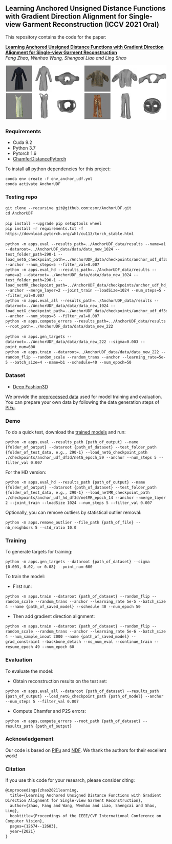 ## Learning Anchored Unsigned Distance Functions with Gradient Direction Alignment for Single-view Garment Reconstruction (ICCV 2021 Oral)

This repository contains the code for the paper:

**[Learning Anchored Unsigned Distance Functions with Gradient Direction Alignment for Single-view Garment Reconstruction](https://arxiv.org/abs/2108.08478)** <br>*Fang Zhao, Wenhao Wang, Shengcai Liao and Ling Shao* <br>

![](pics/examples.png)

### Requirements
- Cuda 9.2
- Python 3.7
- Pytorch 1.6
- [ChamferDistancePytorch](https://github.com/ThibaultGROUEIX/ChamferDistancePytorch)

To install all python dependencies for this project:
```
conda env create -f env_anchor_udf.yml
conda activate AnchorUDF
```

### Testing repo
```
git clone --recursive git@github.com:osmr/AnchorUDF.git
cd AnchorUDF

pip install --upgrade pip setuptools wheel
pip install -r requirements.txt -f https://download.pytorch.org/whl/cu113/torch_stable.html

python -m apps.eval --results_path=../AnchorUDF_data/results --name=a1 --dataroot=../AnchorUDF_data/data/data_new_1024 --test_folder_path=290-1 --load_netG_checkpoint_path=../AnchorUDF_data/checkpoints/anchor_udf_df3d/netG_epoch_59.zip --anchor --num_steps=5 --filter_val=0.007
python -m apps.eval_hd --results_path=../AnchorUDF_data/results --name=a2 --dataroot=../AnchorUDF_data/data/data_new_1024 --test_folder_path=290-1 --load_netMR_checkpoint_path=../AnchorUDF_data/checkpoints/anchor_udf_hd_df3d/netMR_epoch_14.zip --anchor --merge_layer=2 --joint_train --loadSize=1024 --num_steps=5 --filter_val=0.007
python -m apps.eval_all --results_path=../AnchorUDF_data/results --dataroot=../AnchorUDF_data/data/data_new_1024 --load_netG_checkpoint_path=../AnchorUDF_data/checkpoints/anchor_udf_df3d/netG_epoch_59.zip --anchor --num_steps=5 --filter_val=0.007
python -m apps.compute_errors --results_path=../AnchorUDF_data/results --root_path=../AnchorUDF_data/data/data_new_222

python -m apps.gen_targets --dataroot=../AnchorUDF_data/data/data_new_222 --sigma=0.003 --point_num=600
python -m apps.train --dataroot=../AnchorUDF_data/data/data_new_222 --random_flip --random_scale --random_trans --anchor --learning_rate=5e-5 --batch_size=4 --name=b1 --schedule=40 --num_epoch=50
```

### Dataset

- [Deep Fashion3D](https://github.com/kv2000/deepFashion3D)

We provide the [preprocessed data](https://drive.google.com/drive/folders/1gXDlPGYYVad8IkFo_gxd-NOcFEgomwT0?usp=sharing) used for model training and evaluation. You can prepare your own data by following the data generation steps of [PIFu](https://github.com/shunsukesaito/PIFu).

### Demo

To do a quick test, download the [trained models](https://drive.google.com/drive/folders/1iFYoaqabmd86J4fB87ICPmfMoBX5nlkA?usp=sharing) and run:

```
python -m apps.eval --results_path {path_of_output} --name {folder_of_output} --dataroot {path_of_dataset} --test_folder_path {folder_of_test_data, e.g., 290-1} --load_netG_checkpoint_path ./checkpoints/anchor_udf_df3d/netG_epoch_59 --anchor --num_steps 5 --filter_val 0.007
```
For the HD version:
```
python -m apps.eval_hd --results_path {path_of_output} --name {folder_of_output} --dataroot {path_of_dataset} --test_folder_path {folder_of_test_data, e.g., 290-1} --load_netMR_checkpoint_path ./checkpoints/anchor_udf_hd_df3d/netMR_epoch_14 --anchor --merge_layer 2 --joint_train --loadSize 1024 --num_steps 5 --filter_val 0.007
```
Optionally, you can remove outliers by statistical outlier removal:
```
python -m apps.remove_outlier --file_path {path_of_file} --nb_neighbors 5 --std_ratio 10.0
```

### Training

To generate targets for training:
```
python -m apps.gen_targets --dataroot {path_of_dataset} --sigma {0.003, 0.02, or 0.08} --point_num 600
```

To train the model:
- First run:
```
python -m apps.train --dataroot {path_of_dataset} --random_flip --random_scale --random_trans --anchor --learning_rate 5e-5 --batch_size 4 --name {path_of_saved_model} --schedule 40 --num_epoch 50
```
- Then add gradient direction alignment:
```
python -m apps.train --dataroot {path_of_dataset} --random_flip --random_scale --random_trans --anchor --learning_rate 5e-6 --batch_size 4 --num_sample_inout 2000 --name {path_of_saved_model} --grad_constraint --backbone_detach --no_num_eval --continue_train --resume_epoch 49 --num_epoch 60
```

### Evaluation

To evaluate the model:
- Obtain reconstruction results on the test set:
```
python -m apps.eval_all --dataroot {path_of_dataset} --results_path {path_of_output} --load_netG_checkpoint_path {path_of_model} --anchor --num_steps 5 --filter_val 0.007
```
- Compute Chamfer and P2S errors:
```
python -m apps.compute_errors --root_path {path_of_dataset} --results_path {path_of_output}
```

### Acknowledgement

Our code is based on [PIFu](https://github.com/shunsukesaito/PIFu) and [NDF](https://github.com/jchibane/ndf). We thank the authors for their excellent work!

### Citation
If you use this code for your research, please consider citing:
```
@inproceedings{zhao2021learning,
  title={Learning Anchored Unsigned Distance Functions with Gradient Direction Alignment for Single-view Garment Reconstruction},
  author={Zhao, Fang and Wang, Wenhao and Liao, Shengcai and Shao, Ling},
  booktitle={Proceedings of the IEEE/CVF International Conference on Computer Vision},
  pages={12674--12683},
  year={2021}
}
```

